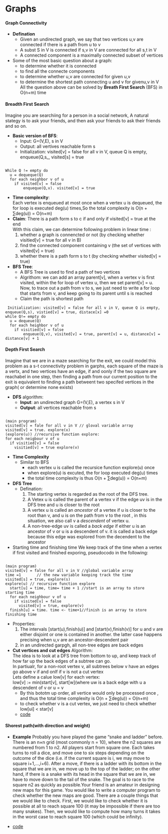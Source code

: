# Graphs

#### Graph Connectivity  
* **Defination**
  * Given an undirected graph, we say that two vertices u,v are connected if there is a path from u to v
  * A subst S in V is connected if s,v in V are connected for all s,t in V
  * A connected component is a maximally connected subset of vertices
* Some of the most basic question about a graph:
  * to determine whether it is connected
  * to find all the connecte components
  * to determine whether u,v are connected for given u,v
  * to determine the shortest path connecting u and v for givenu,v in V  
All the question above can be solved by **Breath First Search** (BFS) in O(n+m) time

#### Breadth First Search  
Imagine you are searchiing for a person in a social network, A natural stategy is to ask your friends, and then ask your friends to ask their friends and so on.
* **Basic version of BFS**:  
  * Input: G=(V,E), s in V
  * Output: all vertives reachable form s
  * Initialization: visited[v] = false for all v in V, queue Q is empty, enqueue(Q,s_, visited[s] = true
<pre><code>  
While Q != empty do
  u = dequeque(Q)
  for each neighbor v of u
    if visited[v] = false
        enqueque(Q,v). visited[v] = true
</code></pre>

* **Time complexity**:   
Each vertex is enqueued at most once when a vertex u is dequeued, the for loop is executed deg(u) times,So the total complexity is O(n + ∑deg(u)) = O(n+m)
* **Claim**: There is a path form s to c if and only if visited[v] = true at the end  
With this claim, we can determine following problem in linear time :
  1. whether a graph is connencted or not (by checking whether visitied[v] = true for all v in B)
  2. find the connected component containing v (the set of vertices with visited[v] = true)
  3. whether there is a path form s to t (by checking whether visited[v] = true)
* **BFS Tree**:
  * A BFS Tree is used to find a path of two vertices
  * Algrithom: we can add an array parent[v], when a vertex v is first visited, within the for loop of vertex u, then we set parent[v] = u. Now, to trace out a  path from v to s, we just need to write a for loop that starts from v, and keep going to its parent until s is reached
  * Claim the path is shortest path
<pre><code> Initialization: visited[v] = false for all v in V, queue Q is empty, enqueue(Q,s), vistied[v] = true, distace[x] =0
while Q!= empty do
  u = dequeue(Q)
  for each heighbor v of u
    if visitied[v] = false
        enqueue(Q,v), visited[v] = true, parent[v] = u, distance[v] = distance[v] + 1
</code></pre>

#### Depth First Search  
Imagine that we are in a maze searching for the exit, we could model this problem as a s-t connectivity problem in garphs, each square of the maze is a vertx, and two vertices have an edge, if and oonly if the two square are reachabel in one step, then finding a path from our current position to the exit is equivalent to finding a path betweent two specifed vertices in the graph( or determine none exists)
* **DFS** algorithm:
  * **Input**: an undirected graph G=(V,E), a vertex s in V
  * **Output**: all vertices reachable from s
<pre><code> 
(main program)
visited[v] = fale for all v in V // gloval variable array
visited[v] = true. explore(x)
(explore(u)) //recursive function explore:
for each neigbour v of u
  if visitied[v] = false
    visitied[v] = true explore(v)
</code></pre>
* **Time Complexity**
  * Similar to BFS
    * each vertex u is called the recursice function explore(u) once
    * when explore(u) is excuted, the for loop executed deg(u) times
    * the total time complexity is thus O(n + ∑deg(u)) = O(n+m)
* **DFS Tree**
  * Defination:
    1. The starting vertex is regarded as the root of the DFS tree.
    2. A Vetex u is called the parent of a vertex v if the edge uv is in the DFS tree and u is closer to the root
    3. A vertex u is called an *ancestor* of a vertex if u is closer to the root than v, and u is on the path from v to the root , in this situation, we also call v a *descendent* of vertex u.
    4. A non-tree-edge uv is called a *back edge* if either u is an ancestor of v or u is a descendent of v. it is called a back edge because this edge was explored from the decendent to the ancestor
* Starting time and finishing time
We keep track of the time when a vertex if first visited and finished exporing, pseudocodo in the following:
<pre><code>  
(main program)
visited[v] = false for all v in V //global variable array
time =1       // the new variable keeping track the time
visited[s] = true, explore(s)
explore(u) // recursive function explore
  start[u] = time, time= time + 1 //start is an array to store starting time
  for each neighbour v of u
    if visited[v] = false
      visited[v] = true, explore(v)
  finish[u] = time. time <- time+1//finish is an array to store finishing time
</code></pre>
* Properties:
  1. The intervals [start(u),finish(u)] and [start(v),finish(v)] for u and v are either disjoint or one is contained in another. the latter case happens precising when u,v are an ancestor-descendent pair
  2. in an undirected garpgh, all non-tree edges are back edges
* **Cut vertices and cut edges**
Algorithm:  
The idea is to look at a DFS tree from bottom to up, and keep track of how far up the back edges of a subtree can go.  
In partiualr, for a non-root vertex v, all subtrees below v have an edges go above v if and onlf if v is not a cut vertex  
Lets define a calue low[v] for each vertex:  
low[v] := min(start[v], start[w](where uw is a  back edge with u a descendent of v or u = v
  * By this bototm up order, all vertice would only be processed once , and thus the total time complexity is O(n + ∑deg(u)) = O(n+m)
  * to check whether v is a cut vertex, we just need to check whether low[ui] < star[v]
  * [code]()

#### Shorest path(with direction and weight)
* **Example**
Probably you have played the game “snake and ladder” before. There is an n×n grid (most commonly n = 10), where the n2 squares are numbered from 1 to n2. All players start from square one. Each takes turns to roll a dice, and move one to six steps depending on the outcome of the dice (i.e. if the current square is i, we may move to square i+1,...,i+6). After a move, if there is a ladder with its bottom in the square that we are in, we move up to the top of the ladder; on the other hand, if there is a snake with its head in the square that we are in, we have to move down to the tail of the snake. The goal is to race to the square n2 as quickly as possible.Your friend is an amateur in designing new maps for this game. You would like to write a computer program to check whether the new maps are good. There are a couple things that we would like to check. First, we would like to check whether it is possible at all to reach square 100 (it may be impossible if there are too many snakes). Then, we would like to compute how many turns it takes in the worst case to reach square 100 (which could be infinity).

* [code](https://github.com/DevinQi/Algorithms/blob/master/Graphs/Snakes%20and%20Laders)







